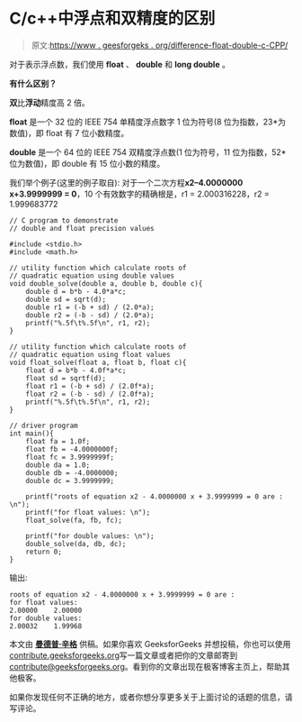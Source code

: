 # C/c++中浮点和双精度的区别

> 原文:[https://www . geesforgeks . org/difference-float-double-c-CPP/](https://www.geeksforgeeks.org/difference-float-double-c-cpp/)

对于表示浮点数，我们使用 **float** 、 **double** 和 **long double** 。

**有什么区别？**

**双**比**浮动**精度高 2 倍。

**float** 是一个 32 位的 IEEE 754 单精度浮点数字 1 位为符号(8 位为指数，23*为数值)，即 float 有 7 位小数精度。

**double** 是一个 64 位的 IEEE 754 双精度浮点数(1 位为符号，11 位为指数，52*位为数值)，即 double 有 15 位小数的精度。

我们举个例子(这里的例子取自):
对于一个二次方程**x2–4.0000000 x+3.9999999 = 0**，10 个有效数字的精确根是，r1 = 2.000316228，r2 = 1.999683772

```
// C program to demonstrate 
// double and float precision values

#include <stdio.h>
#include <math.h>

// utility function which calculate roots of 
// quadratic equation using double values
void double_solve(double a, double b, double c){
    double d = b*b - 4.0*a*c;
    double sd = sqrt(d);
    double r1 = (-b + sd) / (2.0*a);
    double r2 = (-b - sd) / (2.0*a);
    printf("%.5f\t%.5f\n", r1, r2);
}

// utility function which calculate roots of 
// quadratic equation using float values
void float_solve(float a, float b, float c){
    float d = b*b - 4.0f*a*c;
    float sd = sqrtf(d);
    float r1 = (-b + sd) / (2.0f*a);
    float r2 = (-b - sd) / (2.0f*a);
    printf("%.5f\t%.5f\n", r1, r2);
}   

// driver program
int main(){
    float fa = 1.0f;
    float fb = -4.0000000f;
    float fc = 3.9999999f;
    double da = 1.0;
    double db = -4.0000000;
    double dc = 3.9999999;

    printf("roots of equation x2 - 4.0000000 x + 3.9999999 = 0 are : \n");
    printf("for float values: \n");
    float_solve(fa, fb, fc);

    printf("for double values: \n");
    double_solve(da, db, dc);
    return 0;
}  
```

输出:

```
roots of equation x2 - 4.0000000 x + 3.9999999 = 0 are : 
for float values: 
2.00000    2.00000
for double values: 
2.00032    1.99968

```

本文由 **[曼德普·辛格](https://github.com/msdeep14)** 供稿。如果你喜欢 GeeksforGeeks 并想投稿，你也可以使用[contribute.geeksforgeeks.org](http://www.contribute.geeksforgeeks.org)写一篇文章或者把你的文章邮寄到 contribute@geeksforgeeks.org。看到你的文章出现在极客博客主页上，帮助其他极客。

如果你发现任何不正确的地方，或者你想分享更多关于上面讨论的话题的信息，请写评论。